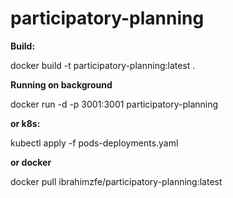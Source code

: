 # participatory-planning

**Build:**

docker build -t participatory-planning:latest .

**Running on background**

docker run -d -p 3001:3001 participatory-planning

**or k8s:**

kubectl apply -f pods-deployments.yaml

**or docker**

docker pull ibrahimzfe/participatory-planning:latest
